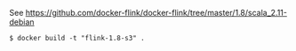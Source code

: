 See https://github.com/docker-flink/docker-flink/tree/master/1.8/scala_2.11-debian

```
$ docker build -t "flink-1.8-s3" .

```
